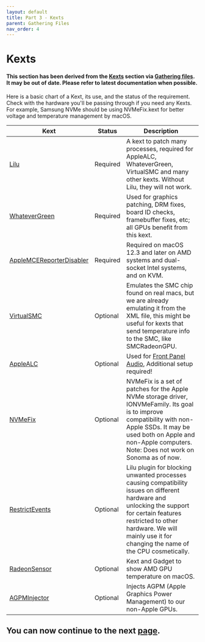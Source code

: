 ```yaml
---
layout: default
title: Part 3 - Kexts
parent: Gathering Files
nav_order: 4
---
```


# Kexts
#### This section has been derived from the <a href="https://dortania.github.io/OpenCore-Install-Guide/ktext.html#kexts">Kexts</a> section via <a href="https://dortania.github.io/OpenCore-Install-Guide/ktext.html">Gathering files</a>. It may be out of date. Please refer to latest documentation when possible.

Here is a basic chart of a Kext, its use, and the status of the requirement. Check with the hardware you'll be passing through if you need any Kexts. For example, Samsung NVMe should be using NVMeFix.kext for better voltage and temperature management by macOS.

| Kext  | Status | Description | 
| ----- | ----- | ----- |
| [Lilu](https://github.com/acidanthera/Lilu/releases) | Required | A kext to patch many processes, required for AppleALC, WhateverGreen, VirtualSMC and many other kexts. Without Lilu, they will not work. |
| [WhateverGreen](https://github.com/acidanthera/WhateverGreen/releases) | Required | Used for graphics patching, DRM fixes, board ID checks, framebuffer fixes, etc; all GPUs benefit from this kext. |
| [AppleMCEReporterDisabler](https://github.com/acidanthera/bugtracker/files/3703498/AppleMCEReporterDisabler.kext.zip) | Required | Required on macOS 12.3 and later on AMD systems and dual-socket Intel systems, and on KVM. |
| [VirtualSMC](https://github.com/acidanthera/VirtualSMC/releases) | Optional | Emulates the SMC chip found on real macs, but we are already emulating it from the XML file, this might be useful for kexts that send temperature info to the SMC, like SMCRadeonGPU. |
| [AppleALC](https://github.com/acidanthera/AppleALC) | Optional | Used for [Front Panel Audio](../../writeups/04-FrontPanelAudio/index), Additional setup required! |
| [NVMeFix](https://github.com/acidanthera/NVMeFix/releases) | Optional | NVMeFix is a set of patches for the Apple NVMe storage driver, IONVMeFamily. Its goal is to improve compatibility with non-Apple SSDs. It may be used both on Apple and non-Apple computers. Note: Does not work on Sonoma as of now. |
| [RestrictEvents](https://github.com/acidanthera/RestrictEvents/releases) | Optional | Lilu plugin for blocking unwanted processes causing compatibility issues on different hardware and unlocking the support for certain features restricted to other hardware. We will mainly use it for changing the name of the CPU cosmetically. |
| [RadeonSensor](https://github.com/NootInc/RadeonSensor/releases) | Optional | Kext and Gadget to show AMD GPU temperature on macOS. |
| [AGPMInjector](https://github.com/Pavo-IM/AGPMInjector/releases) | Optional | Injects AGPM (Apple Graphics Power Management) to our non-Apple GPUs. |

## You can now continue to the next <a href="04-Tools.html">page</a>.